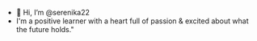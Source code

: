 - 👋 Hi, I’m @serenika22
- I'm a positive learner with a heart full of passion & excited about what the future holds."
